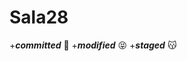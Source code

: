 # Sala28
+**_committed_** :full_moon_with_face:
+**_modified_** :stuck_out_tongue_closed_eyes:
+**_staged_** :kissing_cat:

